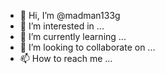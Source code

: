 - 👋 Hi, I’m @madman133g
- 👀 I’m interested in ...
- 🌱 I’m currently learning ...
- 💞️ I’m looking to collaborate on ...
- 📫 How to reach me ...

<!---
madman133g/madman133g is a ✨ special ✨ repository because its `README.md` (this file) appears on your GitHub profile.
You can click the Preview link to take a look at your changes.
--->

